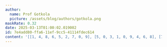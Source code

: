 ```yaml
---
author:
  name: Prof Gotkola
  picture: /assets/blog/authors/gotkola.png
maskRate: 0.32
date: 2025-03-13T01:00:02.019002
id: 7e4add80-ffa6-11ef-9cc5-41114fdec614
content: '[[1, 4, 8, 6, 5, 2, 7, 0, 9], [5, 0, 3, 1, 0, 9, 4, 6, 8], [7, 0, 0, 3, 8, 4, 0, 2, 1], [4, 0, 0, 0, 2, 1, 6, 7, 3], [0, 1, 2, 5, 6, 7, 8, 0, 0], [0, 7, 6, 8, 4, 3, 0, 1, 5], [6, 0, 4, 0, 0, 5, 1, 8, 0], [0, 5, 1, 0, 0, 8, 3, 0, 6], [8, 3, 0, 4, 1, 6, 0, 0, 2]]'
---
```

